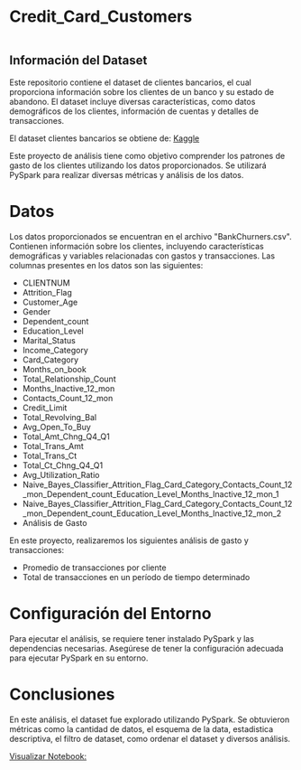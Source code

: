 # Credit_Card_Customers

<p align="center">
  <img src="![image](https://github.com/Luzve/Credit_Card_Customers/assets/110582561/5aba63ad-8e82-4d48-ab1c-91beaeeb8c70).png" alt="">
</p>


## Información del Dataset

Este repositorio contiene el dataset de clientes bancarios, el cual proporciona 
información sobre los clientes de un banco y su estado de abandono. 
El dataset incluye diversas características, como datos demográficos de los clientes, 
información de cuentas y detalles de transacciones.

El dataset clientes bancarios se obtiene de:
[Kaggle](https://www.kaggle.com/sakshigoyal7/credit-card-customers) 

Este proyecto de análisis tiene como objetivo comprender los patrones de gasto de los clientes
utilizando los datos proporcionados. Se utilizará PySpark para realizar diversas métricas y análisis de los datos.

# Datos
Los datos proporcionados se encuentran en el archivo "BankChurners.csv". Contienen información sobre los clientes,
incluyendo características demográficas y variables relacionadas con gastos y transacciones. 
Las columnas presentes en los datos son las siguientes:

- CLIENTNUM
- Attrition_Flag
- Customer_Age
- Gender
- Dependent_count
- Education_Level
- Marital_Status
- Income_Category
- Card_Category
- Months_on_book
- Total_Relationship_Count
- Months_Inactive_12_mon
- Contacts_Count_12_mon
- Credit_Limit
- Total_Revolving_Bal
- Avg_Open_To_Buy
- Total_Amt_Chng_Q4_Q1
- Total_Trans_Amt
- Total_Trans_Ct
- Total_Ct_Chng_Q4_Q1
- Avg_Utilization_Ratio
- Naive_Bayes_Classifier_Attrition_Flag_Card_Category_Contacts_Count_12_mon_Dependent_count_Education_Level_Months_Inactive_12_mon_1
- Naive_Bayes_Classifier_Attrition_Flag_Card_Category_Contacts_Count_12_mon_Dependent_count_Education_Level_Months_Inactive_12_mon_2
- Análisis de Gasto

En este proyecto, realizaremos los siguientes análisis de gasto y transacciones:

- Promedio de transacciones por cliente
- Total de transacciones en un período de tiempo determinado

# Configuración del Entorno

Para ejecutar el análisis, se requiere tener instalado PySpark y las dependencias necesarias. 
Asegúrese de tener la configuración adecuada para ejecutar PySpark en su entorno.


# Conclusiones

En este análisis, el dataset fue explorado utilizando PySpark. Se obtuvieron métricas como la cantidad de datos, el esquema de
la data, estadistica descriptiva, el filtro de dataset, como ordenar el dataset y diversos análisis.

[Visualizar Notebook:](https://github.com/Luzve/Credit_Card_Customers/blob/main/Credit__Card_Customers.ipynb)



